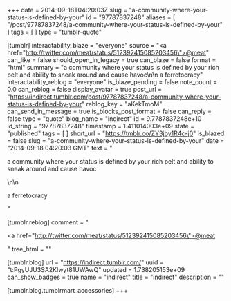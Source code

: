 +++
date = 2014-09-18T04:20:03Z
slug = "a-community-where-your-status-is-defined-by-your"
id = "97787837248"
aliases = [ "/post/97787837248/a-community-where-your-status-is-defined-by-your" ]
tags = [ ]
type = "tumblr-quote"

[tumblr]
interactability_blaze = "everyone"
source = "<a href=\"http://twitter.com/meat/status/512392415085203456\">@meat</a>"
can_like = false
should_open_in_legacy = true
can_blaze = false
format = "html"
summary = "a community where your status is defined by your rich pelt and ability to sneak around and cause havoc\n\n a ferretocracy"
interactability_reblog = "everyone"
is_blaze_pending = false
note_count = 0.0
can_reblog = false
display_avatar = true
post_url = "https://indirect.tumblr.com/post/97787837248/a-community-where-your-status-is-defined-by-your"
reblog_key = "aKekTmoM"
can_send_in_message = true
is_blocks_post_format = false
can_reply = false
type = "quote"
blog_name = "indirect"
id = 9.7787837248e+10
id_string = "97787837248"
timestamp = 1.411014003e+09
state = "published"
tags = [ ]
short_url = "https://tmblr.co/ZY3jby1R4c-j0"
is_blazed = false
slug = "a-community-where-your-status-is-defined-by-your"
date = "2014-09-18 04:20:03 GMT"
text = "<p>a community where your status is defined by your rich pelt and ability to sneak around and cause havoc</p>\n\n<p>a ferretocracy</p>"

[tumblr.reblog]
comment = "<p><a href=\"http://twitter.com/meat/status/512392415085203456\">@meat</a></p>"
tree_html = ""

[tumblr.blog]
url = "https://indirect.tumblr.com/"
uuid = "t:PgyUJU3SA2Klwyt81UWAwQ"
updated = 1.738205153e+09
can_show_badges = true
name = "indirect"
title = "indirect"
description = ""

[tumblr.blog.tumblrmart_accessories]
+++
